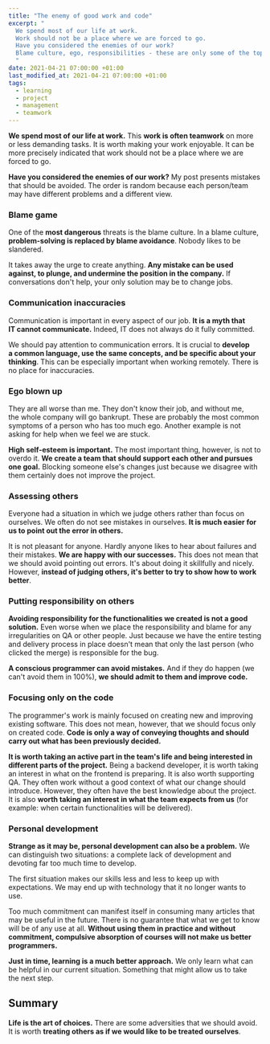 ```yaml
---
title: "The enemy of good work and code"
excerpt: "
  We spend most of our life at work.
  Work should not be a place where we are forced to go.
  Have you considered the enemies of our work?
  Blame culture, ego, responsibilities - these are only some of the topics worth paying attention to.
  "
date: 2021-04-21 07:00:00 +01:00
last_modified_at: 2021-04-21 07:00:00 +01:00
tags:
  - learning
  - project
  - management
  - teamwork
---
```


  **We spend most of our life at work.**
  This **work is often teamwork** on more or less demanding tasks.
  It is worth making your work enjoyable.
  It can be more precisely indicated that work should not be a place where we are forced to go.

  **Have you considered the enemies of our work?**
  My post presents mistakes that should be avoided.
  The order is random because each person/team may have different problems and a different view.

### Blame game

  One of the **most dangerous** threats is the blame culture.
  In a blame culture, **problem-solving is replaced by blame avoidance**.
  Nobody likes to be slandered.

  It takes away the urge to create anything.
  **Any mistake can be used against, to plunge, and undermine the position in the company.**
  If conversations don't help, your only solution may be to change jobs.

### Communication inaccuracies

  Communication is important in every aspect of our job.
  **It is a myth that IT cannot communicate.**
  Indeed, IT does not always do it fully committed.

  We should pay attention to communication errors.
  It is crucial to **develop a common language, use the same concepts, and be specific about your thinking**.
  This can be especially important when working remotely.
  There is no place for inaccuracies.

### Ego blown up

  They are all worse than me.
  They don't know their job, and without me, the whole company will go bankrupt.
  These are probably the most common symptoms of a person who has too much ego.
  Another example is not asking for help when we feel we are stuck.

  **High self-esteem is important.**
  The most important thing, however, is not to overdo it.
  **We create a team that should support each other and pursues one goal.**
  Blocking someone else's changes just because we disagree with them certainly does not improve the project.

### Assessing others

  Everyone had a situation in which we judge others rather than focus on ourselves.
  We often do not see mistakes in ourselves.
  **It is much easier for us to point out the error in others.**

  It is not pleasant for anyone.
  Hardly anyone likes to hear about failures and their mistakes.
  **We are happy with our successes.**
  This does not mean that we should avoid pointing out errors.
  It's about doing it skillfully and nicely.
  However, **instead of judging others, it's better to try to show how to work better**.

### Putting responsibility on others

  **Avoiding responsibility for the functionalities we created is not a good solution.**
  Even worse when we place the responsibility and blame for any irregularities on QA or other people.
  Just because we have the entire testing and delivery process in place doesn't mean that only the last person (who clicked the merge) is responsible for the bug.

  **A conscious programmer can avoid mistakes.**
  And if they do happen (we can't avoid them in 100%), **we should admit to them and improve code.**

### Focusing only on the code

  The programmer's work is mainly focused on creating new and improving existing software.
  This does not mean, however, that we should focus only on created code.
  **Code is only a way of conveying thoughts and should carry out what has been previously decided.**

  **It is worth taking an active part in the team's life and being interested in different parts of the project.**
  Being a backend developer, it is worth taking an interest in what on the frontend is preparing.
  It is also worth supporting QA.
  They often work without a good context of what our change should introduce.
  However, they often have the best knowledge about the project.
  It is also **worth taking an interest in what the team expects from us** (for example: when certain functionalities will be delivered).

### Personal development

  **Strange as it may be, personal development can also be a problem.**
  We can distinguish two situations: a complete lack of development and devoting far too much time to develop.

  The first situation makes our skills less and less to keep up with expectations.
  We may end up with technology that it no longer wants to use.

  Too much commitment can manifest itself in consuming many articles that may be useful in the future.
  There is no guarantee that what we get to know will be of any use at all.
  **Without using them in practice and without commitment, compulsive absorption of courses will not make us better programmers.**

  **Just in time, learning is a much better approach.**
  We only learn what can be helpful in our current situation.
  Something that might allow us to take the next step.

## Summary

  **Life is the art of choices.**
  There are some adversities that we should avoid.
  It is worth **treating others as if we would like to be treated ourselves**.
